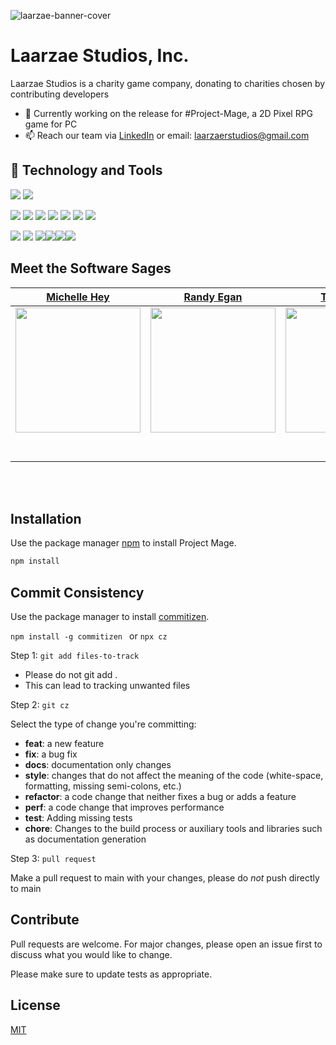 
![laarzae-banner-cover](https://user-images.githubusercontent.com/48541701/111183843-ba248700-8586-11eb-8ce8-6471e75b6bb9.png)

# Laarzae Studios, Inc.
Laarzae Studios is a charity game company, donating to charities chosen by contributing developers

  - 🌱 Currently working on the release for #Project-Mage, a 2D Pixel RPG game for PC
  - 📫 Reach our team via [LinkedIn](https://www.linkedin.com/in/laarzaestudios) or email: laarzaerstudios@gmail.com

## 🔧 Technology and Tools

![](https://img.shields.io/badge/OS-Windows-informational?style=flat&logo=linux&logoColor=black&color=082F60)    ![](https://img.shields.io/badge/Editor-VS_Code-informational?style=flat&logo=intellij-idea&logoColor=white&color=082F60)    

![](https://img.shields.io/badge/Code-React-informational?style=flat&logo=react&logoColor=white&color=86ACE5) ![](https://img.shields.io/badge/Code-JavaScript-informational?style=flat&logo=javascript&logoColor=white&color=86ACE5) ![](https://img.shields.io/badge/Code-Node-informational?style=flat&logo=javascript&logoColor=white&color=86ACE5)
![](https://img.shields.io/badge/Code-Unity-informational?style=flat&logo=unity&logoColor=white&color=86ACE5) ![](https://img.shields.io/badge/Code-HTML-informational?style=flat&logo=html5&logoColor=white&color=86ACE5) ![](https://img.shields.io/badge/Code-Express-informational?style=flat&logo=javascript&logoColor=white&color=86ACE5) ![](https://img.shields.io/badge/Code-RDMS-informational?style=flat&logo=rdms&logoColor=white&color=86ACE5)

![](https://img.shields.io/badge/Tools-PostgreSQL-informational?style=flat&logo=postgresql&logoColor=white&color=9081AC) ![](https://img.shields.io/badge/Tools-SQLite3-informational?style=flat&logo=sqlite&logoColor=white&color=9081AC) ![](https://img.shields.io/badge/Tools-Insomnia-informational?style=flat&logo=insomnia&logoColor=white&color=9081AC)![](https://img.shields.io/badge/Tools-Illustrator-informational?style=flat&logo=insomnia&logoColor=white&color=9081AC)![](https://img.shields.io/badge/Tools-Procreate-informational?style=flat&logo=insomnia&logoColor=white&color=9081AC)![](https://img.shields.io/badge/Tools-Invision-informational?style=flat&logo=insomnia&logoColor=white&color=9081AC)


## Meet the Software Sages

|                                                      [Michelle Hey](https://github.com/heymichelle)                                                       |                                                       [Randy Egan](https://github.com/clydefrog04)                                                        |                                                      [Tim Mitzen](https://github.com/timMitzen)                                                       |                                                       [Ben Solt](https://github.com/bensolt)                                                                                                          |                                                        [Nick Watson](https://github.com/ngwatso)                                                                                                          |
| :-----------------------------------------------------------------------------------------------------------------------------------------: | :-------------------------------------------------------------------------------------------------------------------------------------------: | :-----------------------------------------------------------------------------------------------------------------------------------------: | :-------------------------------------------------------------------------------------------------------------------------------------------: | :-------------------------------------------------------------------------------------------------------------------------------------------: | 
| [<img src="https://ca.slack-edge.com/ESZCHB482-W012JQ1BDMH-b1977eb80ade-512" width = "200" />](https://github.com/HeyMichelle) | [<img src="https://avatars.githubusercontent.com/u/31398520?s=400&u=f49f737c2fa710de0bb74154b1d2a977d4a12122&v=4" width = "200" />](https://github.com/clydefrog04) | [<img src="https://avatars.githubusercontent.com/u/45426633?s=400&u=143d5f73cf61f8c5309d3c362a072e0f9a58f74f&v=4" width = "200" />](https://github.com/timmitzen) | [<img src="https://avatars.githubusercontent.com/u/52627840?s=400&u=5b0407b2b03c8d2c33ec7d378f42bc104ed663b5&v=4" width = "200" />](https://github.com/bensolt) | [<img src="https://media-exp1.licdn.com/dms/image/C4E03AQFKZyJ7XLvKpQ/profile-displayphoto-shrink_400_400/0/1612837856418?e=1621468800&v=beta&t=YDWbr5EtNDjlmwRNolJYxjKKQG12Bbu8batMbVhvc6o" width = "200" />](https://github.com/ngwatso) | 
|                                [<img src="https://github.com/favicon.ico" width="15"> ](https://github.com/heymichelle)                                |                            [<img src="https://github.com/favicon.ico" width="15"> ](https://github.com/clydefrog04)                             |                          [<img src="https://github.com/favicon.ico" width="15"> ](https://github.com/timmitzen)                           |                          [<img src="https://github.com/favicon.ico" width="15"> ](https://github.com/bensolt)                           |                           [<img src="https://github.com/favicon.ico" width="15"> ](https://github.com/ngwatso)                           |                                                    |
|                [ <img src="https://static.licdn.com/sc/h/al2o9zrvru7aqj8e1x2rzsrca" width="15"> ](https://www.linkedin.com/in/hey-michelle/)                |                 [ <img src="https://static.licdn.com/sc/h/al2o9zrvru7aqj8e1x2rzsrca" width="15"> ](https://www.linkedin.com/in/randal-egan)                 |                [ <img src="https://static.licdn.com/sc/h/al2o9zrvru7aqj8e1x2rzsrca" width="15"> ](https://www.linkedin.com/in/timmitzen)                |                 [ <img src="https://static.licdn.com/sc/h/al2o9zrvru7aqj8e1x2rzsrca" width="15"> ](https://www.linkedin.com/in/benjamin-solt)                 |                [ <img src="https://static.licdn.com/sc/h/al2o9zrvru7aqj8e1x2rzsrca" width="15"> ](https://www.linkedin.com/nick-watson-a6aa7174)                |

<br>
<br>

## Installation

Use the package manager [npm](https://npmjs.com) to install Project Mage.

```bash
npm install
```

## Commit Consistency
Use the package manager to install [commitizen](https://npmjs.com/package/commitizen).

```npm install -g commitizen ``` or ``` npx cz ```

Step 1: ```git add files-to-track```
- Please do not git add .
- This can lead to tracking unwanted files

Step 2: ```git cz```

Select the type of change you're committing: 
- **feat**: a new feature
- **fix**: a bug fix
- **docs**: documentation only changes
- **style**: changes that do not affect the meaning of the code (white-space, formatting, missing semi-colons, etc.)
- **refactor**: a code change that neither fixes a bug or adds a feature
- **perf**: a code change that improves performance
- **test**: Adding missing tests
- **chore**: Changes to the build process or auxiliary tools and libraries such as documentation generation

Step 3: ```pull request```

Make a pull request to main with your changes, please do *not* push directly to main

## Contribute

Pull requests are welcome. For major changes, please open an issue first to discuss what you would like to change.

Please make sure to update tests as appropriate.

## License
[MIT](https://choosealicense.com/licenses/mit/)
